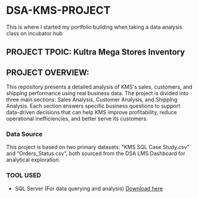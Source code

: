 # DSA-KMS-PROJECT
This is where I started my portfolio building when taking a data analysis class on incubator hub

## PROJECT TPOIC: Kultra Mega Stores Inventory

## PROJECT OVERVIEW:
This repository presents a detailed analysis of KMS's sales, customers, and shipping performance using real business data. The project is divided into three main sections: Sales Analysis, Customer Analysis, and Shipping Analysis. Each section answers specific business questions to support data-driven decisions that can help KMS improve profitability, reduce operational inefficiencies, and better serve its customers.

### Data Source
This project is based on two primary datasets: “KMS SQL Case Study.csv” and “Orders_Status.csv”, both sourced from the DSA LMS Dashboard for analytical exploration.

### TOOL USED
- SQL Server (For data querying and analysis)  [Download here](https://www.microsoft.com/en-us/sql-server/sql-server-downloads)
 


